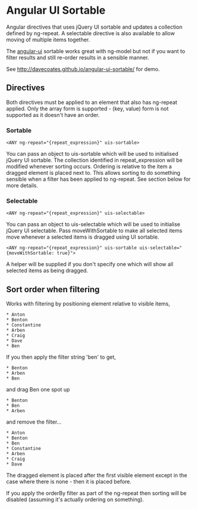 Angular UI Sortable 
===================

Angular directives that uses jQuery UI sortable and updates a collection 
defined by ng-repeat. A selectable directive is also available to allow 
moving of multiple items together.

The [angular-ui](https://github.com/angular-ui) sortable works great with 
ng-model but not if you want to filter results and still re-order results 
in a sensible manner.

See http://davecoates.github.io/angular-ui-sortable/ for demo.

## Directives

Both directives must be applied to an element that also has ng-repeat
applied. Only the array form is supported - (key, value) form is not 
supported as it doesn't have an order.

### Sortable

	<ANY ng-repeat="{repeat_expression}" uis-sortable>

You can pass an object to uis-sortable which will be used to initialised
jQuery UI sortable. The collection identified in repeat_expression will
be modified whenever sorting occurs. Ordering is relative to the item a
dragged element is placed next to. This allows sorting to do something
sensible when a filter has been applied to ng-repeat. See section
below for more details.

### Selectable

	<ANY ng-repeat="{repeat_expression}" uis-selectable>

You can pass an object to uis-selectable which will be used to initialise
jQuery UI selectable. Pass moveWithSortable to make all selected items
move whenever a selected items is dragged using UI sortable.

	<ANY ng-repeat="{repeat_expression}" uis-sortable uis-selectable="{moveWithSortable: true}">

A helper will be supplied if you don't specify one which will show
all selected items as being dragged.


## Sort order when filtering

Works with filtering by positioning element relative to visible items,

    * Anton
    * Benton
    * Constantine
    * Arben
    * Craig
    * Dave
    * Ben
    
If you then apply the filter string 'ben' to get,

    * Benton
    * Arben
    * Ben
    
and drag Ben one spot up 

    * Benton
    * Ben
    * Arben
    
and remove the filter...

    * Anton
    * Benton
    * Ben
    * Constantine
    * Arben
    * Craig
    * Dave
    
The dragged element is placed after the first visible element except in the
case where there is none - then it is placed before.

If you apply the orderBy filter as part of the ng-repeat then sorting will be
disabled (assuming it's actually ordering on something).  
